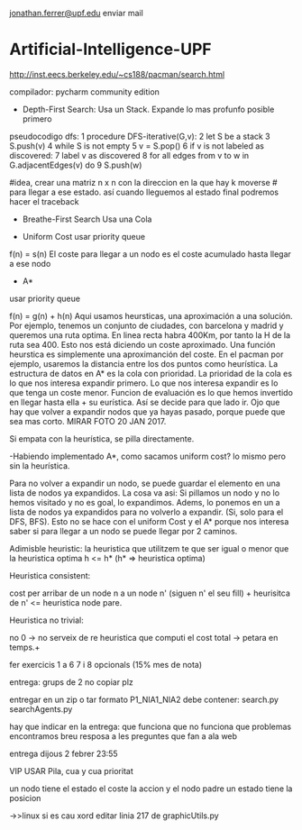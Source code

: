 jonathan.ferrer@upf.edu
enviar mail

# Artificial-Intelligence-UPF

http://inst.eecs.berkeley.edu/~cs188/pacman/search.html

compilador: pycharm community edition

- Depth-First Search: 
Usa un Stack. Expande lo mas profunfo posible primero

pseudocodigo dfs:
1  procedure DFS-iterative(G,v):
2      let S be a stack
3      S.push(v)
4      while S is not empty
5          v = S.pop()
6          if v is not labeled as discovered:
7              label v as discovered
8              for all edges from v to w in G.adjacentEdges(v) do
9                  S.push(w)


#idea, crear una matriz n x n con la direccion en la que hay k moverse
    # para llegar a ese estado. así cuando lleguemos al estado final podremos hacer el traceback
- Breathe-First Search
Usa una Cola

- Uniform Cost
usar priority queue

f(n) = s(n)
El coste para llegar a un nodo es el coste acumulado hasta llegar a ese nodo

- A*

usar priority queue

f(n) = g(n) + h(n)
Aqui usamos heursticas, una aproximación a una solución. Por ejemplo, tenemos un conjunto de ciudades, con barcelona y madrid y queremos una ruta optima. En linea recta habra 400Km, por tanto la H de la ruta sea 400. Esto nos está diciendo un coste aproximado. Una función heurstica es simplemente una aproximanción del coste. En el pacman por ejemplo, usaremos la distancia entre los dos puntos como heurística.
La estructura de datos en A* es la cola con prioridad. La prioridad de la cola es lo que nos interesa expandir primero. Lo que nos interesa expandir es lo que tenga un coste menor. 
Funcion de evaluación es lo que hemos invertido en llegar hasta ella + su eurística. Así se decide para que lado ir. Ojo que hay que volver a expandir nodos que ya hayas pasado, porque puede que sea mas corto. MIRAR FOTO 20 JAN 2017.

Si empata con la heurística, se pilla directamente. 

-Habiendo implementado A*, como sacamos uniform cost? lo mismo pero sin la heurística.

Para no volver a expandir un nodo, se puede guardar el elemento en una lista de nodos ya expandidos. La cosa va asi: Si pillamos un nodo y no lo hemos visitado y no es goal, lo expandimos. Adems, lo ponemos en un a lista de nodos ya expandidos para no volverlo a expandir. (Si, solo para el DFS, BFS). Esto no se hace con el uniform Cost y el A* porque nos interesa saber si para llegar a un nodo se puede llegar por 2 caminos.


Adimisble heuristic:
la heuristica que utilitzem te que ser igual o menor que la heuristica optima
h <= h* (h* => heuristica optima)

Heuristica consistent:

cost per arribar de un node n a un node n' (siguen n' el seu fill) + heurisitca de n' <= heuristica node pare.

Heuristica no trivial:

no 0 -> no serveix de re
heuristica que computi el cost total -> petara en temps.+


fer exercicis 1 a 6
7 i 8 opcionals (15% mes de nota)


entrega:
grups de 2
no copiar plz

entregar en un zip o tar formato P1_NIA1_NIA2
debe contener:
search.py
searchAgents.py

hay que indicar en la entrega:
que funciona 
que no funciona 
que problemas encontramos
breu resposa a les preguntes que fan a ala web

entrega dijous 2 febrer  23:55


VIP USAR Pila, cua y cua prioritat

un nodo tiene el estado el coste la accion y el nodo padre
un estado tiene la posicion

->>linux si es cau xord editar linia 217 de graphicUtils.py 
